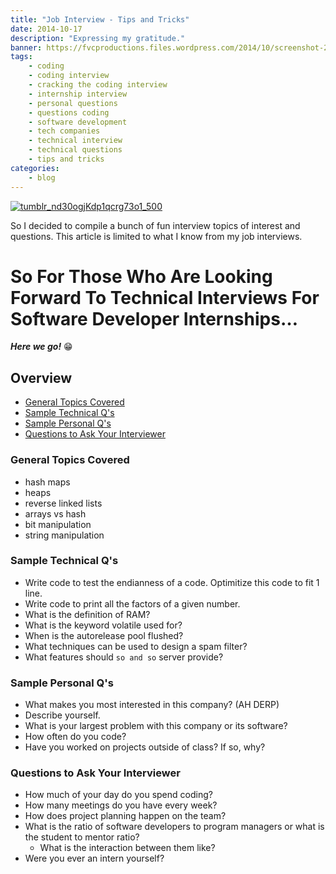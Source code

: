 ```yaml
---
title: "Job Interview - Tips and Tricks"
date: 2014-10-17
description: "Expressing my gratitude."
banner: https://fvcproductions.files.wordpress.com/2014/10/screenshot-2014-10-17-21-22-13.png
tags:
    - coding
    - coding interview
    - cracking the coding interview
    - internship interview
    - personal questions
    - questions coding
    - software development
    - tech companies
    - technical interview
    - technical questions
    - tips and tricks
categories:
    - blog
---
```


[![tumblr_nd30ogjKdp1qcrg73o1_500](//fvcproductions.files.wordpress.com/2014/10/tumblr_nd30ogjkdp1qcrg73o1_500.jpg)](//fvcproductions.files.wordpress.com/2014/10/tumblr_nd30ogjkdp1qcrg73o1_500.jpg)

So I decided to compile a bunch of fun interview topics of interest and questions. This article is limited to what I know from my job interviews.

# So For Those Who Are Looking Forward To Technical Interviews For Software Developer Internships…

**_Here we go!_** :grin:

## **Overview**

* [General Topics Covered](#section-topics)
* [Sample Technical Q's](#section-sampletq)
* [Sample Personal Q's](#section-samplepq)
* [Questions to Ask Your Interviewer](#section-interviewerq)

### **General Topics Covered**

* hash maps
* heaps
* reverse linked lists
* arrays vs hash
* bit manipulation
* string manipulation

### **Sample Technical Q's**

* Write code to test the endianness of a code. Optimitize this code to fit 1 line.
* Write code to print all the factors of a given number.
* What is the definition of RAM?
* What is the keyword volatile used for?
* When is the autorelease pool flushed?
* What techniques can be used to design a spam filter?
* What features should `so and so` server provide?

### **Sample Personal Q's**

* What makes you most interested in this company? (AH DERP)
* Describe yourself.
* What is your largest problem with this company or its software?
* How often do you code?
* Have you worked on projects outside of class? If so, why?

### **Questions to Ask Your Interviewer**

* How much of your day do you spend coding?
* How many meetings do you have every week?
* How does project planning happen on the team?
* What is the ratio of software developers to program managers or what is the student to mentor ratio?
  * What is the interaction between them like?
* Were you ever an intern yourself?
